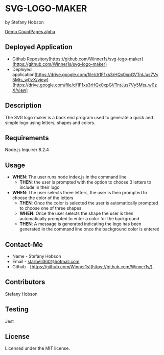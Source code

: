 # SVG-LOGO-MAKER

by Stefany Hobson

[Demo CountPages alpha](https://drive.google.com/file/d/1F1xs3rHQx0xpGVTntJus7Vy5Mts_w0zX/view)

## Deployed Application

* Github Repository[https://github.com/Winner1s/svg-logo-maker](https://github.com/Winner1s/svg-logo-maker)
* Deployed application[https://drive.google.com/file/d/1F1xs3rHQx0xpGVTntJus7Vy5Mts_w0zX/view](https://drive.google.com/file/d/1F1xs3rHQx0xpGVTntJus7Vy5Mts_w0zX/view)

## Description

The SVG logo maker is a back end program used to generate a quick and simple logo using letters, shapes and colors.

## Requirements

Node.js
Inquirer 8.2.4

## Usage

* **WHEN**: The user runs node index.js in the command line
  * **THEN**: the user is prompted with the option to choose 3 letters to include in their logo
* **WHEN**: The user selects three letters, the user is then prompted to choose the color of the letters
  * **THEN**: Once the color is selected the user is automatically prompted to choose one of three shapes
  * **WHEN**: Once the user selects the shape the user is then automatically prompted to enter a color for the background
  * **THEN**: A message is generated indicating the logo has been generated in the command line once the background color is entered

## Contact-Me

* Name - Stefany Hobson
* Email - <starbell360@hotmail.com>
* Github - [https://github.com/Winner1s](https://github.com/Winner1s/)

## Contributors

Stefany Hobson

## Testing

Jest

## License

Licensed under the MIT license.
